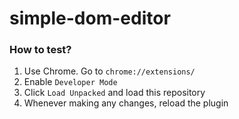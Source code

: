 # simple-dom-editor

### How to test?
1. Use Chrome. Go to `chrome://extensions/`
2. Enable `Developer Mode`
3. Click `Load Unpacked` and load this repository
4. Whenever making any changes, reload the plugin
